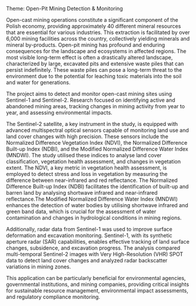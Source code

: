Theme: Open-Pit Mining Detection & Monitoring

Open-cast mining operations constitute a significant component of the Polish economy, providing approximately 40 different mineral resources that are essential for various industries. This extraction is facilitated by over 6,000 mining facilities across the country, collectively yielding minerals and mineral by-products.
Open-pit mining has profound and enduring consequences for the landscape and ecosystems in affected regions. The most visible long-term effect is often a drastically altered landscape, characterized by large, excavated pits and extensive waste piles that can persist indefinitely. These waste piles can pose a long-term threat to the environment due to the potential for leaching toxic materials into the soil and water for generations.

The project aims to detect and monitor open-cast mining sites using Sentinel-1 and Sentinel-2. Research focused on identifying active and abandoned mining areas, tracking changes in mining activity from year to year, and assessing environmental impacts.

The Sentinel-2 satellite, a key instrument in the study, is equipped with advanced multispectral optical sensors capable of monitoring land use and land cover changes with high precision. These sensors include the Normalized Difference Vegetation Index (NDVI), the Normalized Difference Built-up Index (NDBI), and the Modified Normalized Difference Water Index (MNDWI). The study utilised these indices to analyse land cover classification, vegetation health assessment, and changes in vegetation extent. The NDVI, a key metric in vegetation health assessment, is employed to detect stress and loss in vegetation by measuring the difference between near-infrared and red reflectance. The Normalized Difference Built-up Index (NDBI) facilitates the identification of built-up and barren land by analysing shortwave infrared and near-infrared reflectance.The Modified Normalized Difference Water Index (MNDWI) enhances the detection of water bodies by utilising shortwave infrared and green band data, which is crucial for the assessment of water contamination and changes in hydrological conditions in mining regions.

Additionally, radar data from Sentinel-1 was used to improve surface deformation and excavation monitoring. Sentinel-1, with its synthetic aperture radar (SAR) capabilities, enables effective tracking of land surface changes, subsidence, and excavation progress. The analysis compared multi-temporal Sentinel-2 images with Very High-Resolution (VHR) SPOT data to detect land cover changes and analyzed radar backscatter variations in mining zones.

This application can be particularly beneficial for environmental agencies, governmental institutions, and mining companies, providing critical insights for sustainable resource management, environmental impact assessments, and regulatory compliance monitoring.